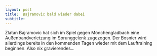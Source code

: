 ```yaml
---
layout: post
title:  Bajramovic bald wieder dabei
subtitle:  
---
```


Zlatan Bajramovic hat sich im Spiel gegen Mönchengladbach eine Außenbandverletzung im Sprunggelenk zugezogen. Der Bosnier wird allerdings bereits in den kommenden Tagen wieder mit dem Lauftraining beginnen. Also nix gravierendes...


